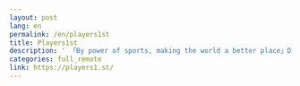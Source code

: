 ```yaml
---
layout: post
lang: en
permalink: /en/players1st
title: Players1st
description: ' 「By power of sports, making the world a better place」Developing a sports web service, chargeable PR and reporting their activities. '
categories: full_remote
link: https://players1.st/
---
```


